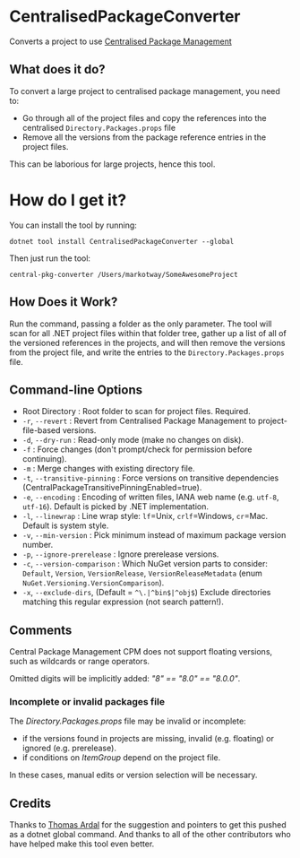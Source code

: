 # CentralisedPackageConverter

Converts a project to use [Centralised Package Management](https://devblogs.microsoft.com/nuget/introducing-central-package-management/)

## What does it do?

To convert a large project to centralised package management, you need to:

* Go through all of the project files and copy the references into the centralised `Directory.Packages.props` file
* Remove all the versions from the package reference entries in the project files.

This can be laborious for large projects, hence this tool. 

# How do I get it?

You can install the tool by running:

```
dotnet tool install CentralisedPackageConverter --global
```

Then just run the tool:

```
central-pkg-converter /Users/markotway/SomeAwesomeProject
```

## How Does it Work?

Run the command, passing a folder as the only parameter. The tool will scan for all .NET project files within that 
folder tree, gather up a list of all of the versioned references in the projects, and will then remove the versions
from the project file, and write the entries to the `Directory.Packages.props` file.

## Command-line Options

* Root Directory : Root folder to scan for project files. Required.
* `-r`, `--revert` : Revert from Centralised Package Management to project-file-based versions.
* `-d`, `--dry-run` : Read-only mode (make no changes on disk).
* `-f` : Force changes (don't prompt/check for permission before continuing).
* `-m` : Merge changes with existing directory file.
* `-t`, `--transitive-pinning` : Force versions on transitive dependencies (CentralPackageTransitivePinningEnabled=true).
* `-e`, `--encoding` : Encoding of written files, IANA web name (e.g. `utf-8`, `utf-16`). Default is picked by .NET implementation.
* `-l`, `--linewrap` : Line wrap style: `lf`=Unix, `crlf`=Windows, `cr`=Mac. Default is system style.
* `-v`, `--min-version` : Pick minimum instead of maximum package version number.
* `-p`, `--ignore-prerelease` : Ignore prerelease versions.
* `-c`, `--version-comparison` : Which NuGet version parts to consider: `Default`, `Version`, `VersionRelease`, `VersionReleaseMetadata` (enum `NuGet.Versioning.VersionComparison`).
* `-x`, `--exclude-dirs`, (Default = `^\.|^bin$|^obj$`) Exclude directories matching this regular expression (not search pattern!).

## Comments

Central Package Management CPM does not support floating versions, such as wildcards or range operators. 

Omitted digits will be implicitly added: *"8" == "8.0" == "8.0.0"*. 

### Incomplete or invalid packages file

The *Directory.Packages.props* file may be invalid or incomplete:
* if the versions found in projects are missing, invalid (e.g. floating) or ignored (e.g. prerelease).
* if conditions on *ItemGroup* depend on the project file.

In these cases, manual edits or version selection will be necessary.

## Credits

Thanks to [Thomas Ardal](https://github.com/ThomasArdal) for the suggestion and pointers to get this pushed as a dotnet global command. And thanks to all of the other contributors who have helped make this tool even better.
